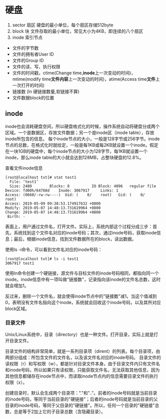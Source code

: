 # 硬盘 

1. sector 扇区
硬盘的最小单位，每个扇区存储512byte
2. block 块
文件存取的最小单位，常见大小为4KB，即连续的八个扇区
3. inode 索引节点
- 文件的字节数
- 文件的拥有者User ID
- 文件的Group ID
- 文件的读、写、执行权限
- 文件的时间戳，ctime(Change time,**inode**上一次变动的时间)，mtime(modify time**文件内容**上一次变动的时间)，atime(Access time**文件**上一次打开的时间)
- 链接数 (ln 硬链接数量,软链接不算)
- 文件数据block的位置

## inode

inode也会消耗硬盘空间，所以硬盘格式化的时候，操作系统自动将硬盘分成两个区域。一个是数据区，存放文件数据；另一个是inode区（inode table），存放inode所包含的信息。
每个inode节点的大小，一般是128字节或256字节。inode节点的总数，在格式化时就给定，一般是每1KB或每2KB就设置一个inode。假定在一块1GB的硬盘中，每个inode节点的大小为128字节，每1KB就设置一个inode，那么inode table的大小就会达到128MB，占整块硬盘的12.8%。

查看文件inode信息
```
[root@localhost txt]# stat test1
  File: ‘test1’
  Size: 2480      	Blocks: 8          IO Block: 4096   regular file
Device: fd00h/64768d	Inode: 3067917     Links: 1
Access: (0660/-rw-rw----)  Uid: (    0/    root)   Gid: (    0/    root)
Access: 2019-05-09 09:38:53.174917632 +0800
Modify: 2019-05-07 14:48:13.731619964 +0800
Change: 2019-05-07 14:48:13.731619964 +0800
 Birth: -
```

表面上，用户通过文件名，打开文件。实际上，系统内部这个过程分成三步：首先，系统找到这个文件名对应的inode号码；其次，通过inode号码，获取inode信息；最后，根据inode信息，找到文件数据所在的block，读出数据。

使用ls -i命令，可以看到文件名对应的inode号码：
```
[root@localhost txt]# ls -i test1
3067917 test1
```

使用ln命令创建一个硬链接，源文件与目标文件的inode号码相同，都指向同一个inode。inode信息中有一项叫做"链接数"，记录指向该inode的文件名总数，这时就会增加1。

反过来，删除一个文件名，就会使得inode节点中的"链接数"减1。当这个值减到0，表明没有文件名指向这个inode，系统就会回收这个inode号码，以及其所对应block区域。


### 目录文件
Unix/Linux系统中，目录（directory）也是一种文件。打开目录，实际上就是打开目录文件。

目录文件的结构非常简单，就是一系列目录项（dirent）的列表。每个目录项，由两部分组成：所包含文件的文件名，以及该文件名对应的inode号码。
目录文件的读权限（r）和写权限（w），都是针对目录文件本身。由于目录文件内只有文件名和inode号码，所以如果只有读权限，只能获取文件名，无法获取其他信息，因为其他信息都储存在inode节点中，而读取inode节点内的信息需要目录文件的执行权限（x）。

创建目录时，默认会生成两个目录项："."和".."。前者的inode号码就是当前目录的inode号码，等同于当前目录的"硬链接"；后者的inode号码就是当前目录的父目录的inode号码，等同于父目录的"硬链接"。所以，任何一个目录的"硬链接"总数，总是等于2加上它的子目录总数（含隐藏目录）。